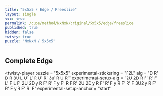 ```yaml
---
title: "5x5x5 / Edge / Freeslice"
layout: single
toc: true
permalink: /cube/method/NxNxN/original/5x5x5/edge/freeslice
published: true
hidden: false
twisty: true
puzzle: "NxNxN / 5x5x5"
---
```

<span id="cube" puzzle="{{page.puzzle}}"></span>

<head>
  <base target="_blank">
</head>



## Complete Edge

<twisty-player
  puzzle                    = "5x5x5"
  experimental-stickering   = "F2L"
  alg                       = "D R' D R 3U L U' L' R U' R' 3u' R U R'"
  experimental-setup-alg    = "2U 2D R F' R' F L' F L F' 2U 2D y R F' R' F y F' R F R' 2U 2D y R F' R' F y R F' R' F 3U2 y R F' R' F y R F' R' F"
  experimental-setup-anchor = "start"
></twisty-player>
